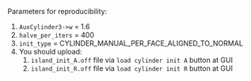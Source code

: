 Parameters for reproducibility:
1. `AuxCylinder3->w` = 1.6
1. `halve_per_iters` = 400
1. `init_type` = CYLINDER_MANUAL_PER_FACE_ALIGNED_TO_NORMAL
1. You should upload:
    1. `island_init_A.off` file via `load cylinder init A` button at GUI
    1. `island_init_R.off` file via `load cylinder init R` button at GUI
